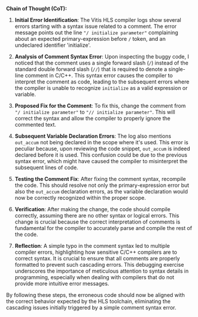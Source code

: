 **Chain of Thought (CoT):**

1. **Initial Error Identification**: 
   The Vitis HLS compiler logs show several errors starting with a syntax issue related to a comment. The error message points out the line `"/ initialize parameter"` complaining about an expected primary-expression before `/` token, and an undeclared identifier 'initialize'.

2. **Analysis of Comment Syntax Error**:
   Upon inspecting the buggy code, I noticed that the comment uses a single forward slash (`/`) instead of the standard double forward slash (`//`) that is required to denote a single-line comment in C/C++. This syntax error causes the compiler to interpret the comment as code, leading to the subsequent errors where the compiler is unable to recognize `initialize` as a valid expression or variable.

3. **Proposed Fix for the Comment**:
   To fix this, change the comment from `"/ initialize parameter"` to `"// initialize parameter"`. This will correct the syntax and allow the compiler to properly ignore the commented text.

4. **Subsequent Variable Declaration Errors**:
   The log also mentions `out_accum` not being declared in the scope where it's used. This error is peculiar because, upon reviewing the code snippet, `out_accum` is indeed declared before it is used. This confusion could be due to the previous syntax error, which might have caused the compiler to misinterpret the subsequent lines of code.

5. **Testing the Comment Fix**:
   After fixing the comment syntax, recompile the code. This should resolve not only the primary-expression error but also the `out_accum` declaration errors, as the variable declaration would now be correctly recognized within the proper scope.

6. **Verification**:
   After making the change, the code should compile correctly, assuming there are no other syntax or logical errors. This change is crucial because the correct interpretation of comments is fundamental for the compiler to accurately parse and compile the rest of the code.

7. **Reflection**:
   A simple typo in the comment syntax led to multiple compiler errors, highlighting how sensitive C/C++ compilers are to correct syntax. It is crucial to ensure that all comments are properly formatted to prevent such cascading errors. This debugging exercise underscores the importance of meticulous attention to syntax details in programming, especially when dealing with compilers that do not provide more intuitive error messages.

By following these steps, the erroneous code should now be aligned with the correct behavior expected by the HLS toolchain, eliminating the cascading issues initially triggered by a simple comment syntax error.